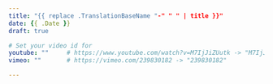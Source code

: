 ```yaml
---
title: "{{ replace .TranslationBaseName "-" " " | title }}"
date: {{ .Date }}
draft: true

# Set your video id for
youtube: ""     # https://www.youtube.com/watch?v=M7IjJiZUutk -> "M7IjJiZUutk"
vimeo: ""       # https://vimeo.com/239830182 -> "239830182"

---
```

